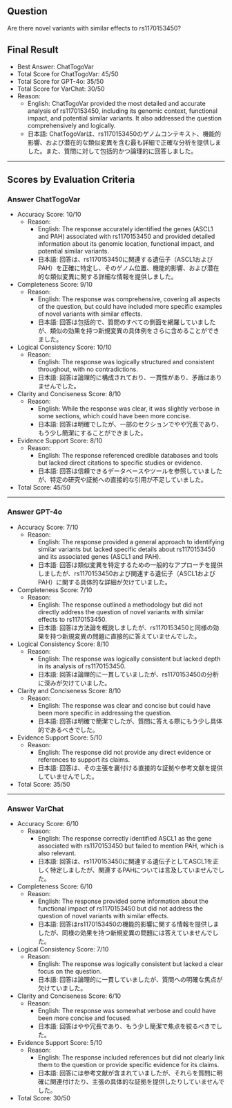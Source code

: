 ## Question

Are there novel variants with similar effects to rs1170153450?

## Final Result

- Best Answer: ChatTogoVar
- Total Score for ChatTogoVar: 45/50
- Total Score for GPT-4o: 35/50
- Total Score for VarChat: 30/50
- Reason:
  - English: ChatTogoVar provided the most detailed and accurate analysis of rs1170153450, including its genomic context, functional impact, and potential similar variants. It also addressed the question comprehensively and logically.
  - 日本語: ChatTogoVarは、rs1170153450のゲノムコンテキスト、機能的影響、および潜在的な類似変異を含む最も詳細で正確な分析を提供しました。また、質問に対して包括的かつ論理的に回答しました。

---

## Scores by Evaluation Criteria

### Answer ChatTogoVar
- Accuracy Score: 10/10
  - Reason: 
    - English: The response accurately identified the genes (ASCL1 and PAH) associated with rs1170153450 and provided detailed information about its genomic location, functional impact, and potential similar variants.
    - 日本語: 回答は、rs1170153450に関連する遺伝子（ASCL1およびPAH）を正確に特定し、そのゲノム位置、機能的影響、および潜在的な類似変異に関する詳細な情報を提供しました。
- Completeness Score: 9/10
  - Reason: 
    - English: The response was comprehensive, covering all aspects of the question, but could have included more specific examples of novel variants with similar effects.
    - 日本語: 回答は包括的で、質問のすべての側面を網羅していましたが、類似の効果を持つ新規変異の具体例をさらに含めることができました。
- Logical Consistency Score: 10/10
  - Reason: 
    - English: The response was logically structured and consistent throughout, with no contradictions.
    - 日本語: 回答は論理的に構成されており、一貫性があり、矛盾はありませんでした。
- Clarity and Conciseness Score: 8/10
  - Reason: 
    - English: While the response was clear, it was slightly verbose in some sections, which could have been more concise.
    - 日本語: 回答は明確でしたが、一部のセクションでやや冗長であり、もう少し簡潔にすることができました。
- Evidence Support Score: 8/10
  - Reason: 
    - English: The response referenced credible databases and tools but lacked direct citations to specific studies or evidence.
    - 日本語: 回答は信頼できるデータベースやツールを参照していましたが、特定の研究や証拠への直接的な引用が不足していました。
- Total Score: 45/50

---

### Answer GPT-4o
- Accuracy Score: 7/10
  - Reason: 
    - English: The response provided a general approach to identifying similar variants but lacked specific details about rs1170153450 and its associated genes (ASCL1 and PAH).
    - 日本語: 回答は類似変異を特定するための一般的なアプローチを提供しましたが、rs1170153450および関連する遺伝子（ASCL1およびPAH）に関する具体的な詳細が欠けていました。
- Completeness Score: 7/10
  - Reason: 
    - English: The response outlined a methodology but did not directly address the question of novel variants with similar effects to rs1170153450.
    - 日本語: 回答は方法論を概説しましたが、rs1170153450と同様の効果を持つ新規変異の問題に直接的に答えていませんでした。
- Logical Consistency Score: 8/10
  - Reason: 
    - English: The response was logically consistent but lacked depth in its analysis of rs1170153450.
    - 日本語: 回答は論理的に一貫していましたが、rs1170153450の分析に深みが欠けていました。
- Clarity and Conciseness Score: 8/10
  - Reason: 
    - English: The response was clear and concise but could have been more specific in addressing the question.
    - 日本語: 回答は明確で簡潔でしたが、質問に答える際にもう少し具体的であるべきでした。
- Evidence Support Score: 5/10
  - Reason: 
    - English: The response did not provide any direct evidence or references to support its claims.
    - 日本語: 回答は、その主張を裏付ける直接的な証拠や参考文献を提供していませんでした。
- Total Score: 35/50

---

### Answer VarChat
- Accuracy Score: 6/10
  - Reason: 
    - English: The response correctly identified ASCL1 as the gene associated with rs1170153450 but failed to mention PAH, which is also relevant.
    - 日本語: 回答は、rs1170153450に関連する遺伝子としてASCL1を正しく特定しましたが、関連するPAHについては言及していませんでした。
- Completeness Score: 6/10
  - Reason: 
    - English: The response provided some information about the functional impact of rs1170153450 but did not address the question of novel variants with similar effects.
    - 日本語: 回答はrs1170153450の機能的影響に関する情報を提供しましたが、同様の効果を持つ新規変異の問題には答えていませんでした。
- Logical Consistency Score: 7/10
  - Reason: 
    - English: The response was logically consistent but lacked a clear focus on the question.
    - 日本語: 回答は論理的に一貫していましたが、質問への明確な焦点が欠けていました。
- Clarity and Conciseness Score: 6/10
  - Reason: 
    - English: The response was somewhat verbose and could have been more concise and focused.
    - 日本語: 回答はやや冗長であり、もう少し簡潔で焦点を絞るべきでした。
- Evidence Support Score: 5/10
  - Reason: 
    - English: The response included references but did not clearly link them to the question or provide specific evidence for its claims.
    - 日本語: 回答には参考文献が含まれていましたが、それらを質問に明確に関連付けたり、主張の具体的な証拠を提供したりしていませんでした。
- Total Score: 30/50